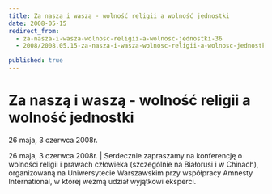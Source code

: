 ```yaml
---
title: Za naszą i waszą - wolność religii a wolność jednostki
date: 2008-05-15
redirect_from: 
  - za-nasza-i-wasza-wolnosc-religii-a-wolnosc-jednostki-36
  - 2008/2008.05.15-za-nasza-i-wasza-wolnosc-religii-a-wolnosc-jednostki-_2

published: true
---
```




# Za naszą i waszą - wolność religii a wolność jednostki

<time>26 maja, 3 czerwca 2008r.</time>

26 maja, 3 czerwca 2008r. | Serdecznie zapraszamy na konferencję o wolności religii i prawach człowieka (szczególnie na Białorusi i w Chinach), organizowaną na Uniwersytecie Warszawskim przy współpracy Amnesty International, w której wezmą udział wyjątkowi eksperci.




<!--{{json:{"created_date":"2008-05-15 22:44:06","publish_down":"0000-00-00 00:00:00","id":"632"}}}-->